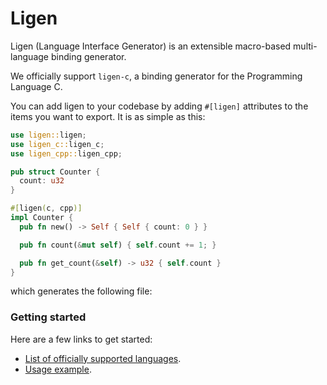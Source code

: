 # Ligen
Ligen (Language Interface Generator) is an extensible macro-based multi-language binding
generator.

We officially support `ligen-c`, a binding generator for the Programming Language C.

You can add ligen to your codebase by adding `#[ligen]` attributes to the items you want to
export. It is as simple as this:
```rust
use ligen::ligen;
use ligen_c::ligen_c;
use ligen_cpp::ligen_cpp;

pub struct Counter {
  count: u32
}

#[ligen(c, cpp)]
impl Counter {
  pub fn new() -> Self { Self { count: 0 } }

  pub fn count(&mut self) { self.count += 1; }

  pub fn get_count(&self) -> u32 { self.count }
}
```
which generates the following file:

### Getting started

Here are a few links to get started:
* [List of officially supported languages](https://github.com/search?q=org%3Asensorial-systems+ligen).
* [Usage example](https://github.com/sensorial-systems/ligen-c/tree/main/examples/counter/README.md).